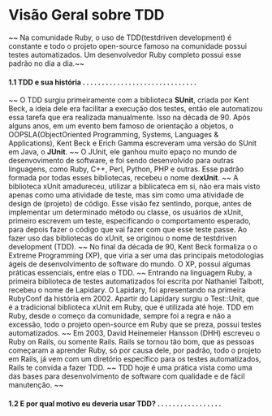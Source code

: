 # Visão Geral sobre TDD
~~
    Na comunidade Ruby, o uso de TDD(testdriven development) é constante e todo o projeto open-source famoso na comunidade possui testes automatizados. Um desenvolvedor Ruby completo possui esse padrão no dia a dia.~~

#### **1.1 TDD e sua história . . . . . . . . . . . . . . . . . . . . . . . . . . . . . .**
~~
    O TDD surgiu primeiramente com a biblioteca **SUnit**, criada por Kent Beck, a ideia dele era facilitar a execução dos testes, então ele automatizou essa tarefa que era realizada manualmente. Isso na década de 90. Após alguns anos, em um evento bem famoso de orientação a objetos, o OOPSLA(ObjectOriented Programming, Systems, Languages & Applications), Kent Beck e Erich Gamma escreveram uma versão do SUnit em Java, o **JUnit**.
~~
    O JUnit, ele ganhou muito epaço no mundo de desenvovimento de software, e foi sendo desenvolvido para outras linguagens, como Ruby, C++, Perl, Python, PHP e outras. Esse padrão formada por todas esses bibliotecas, recebeu o nome de**xUnit**.
~~
    A biblioteca xUnit amadureceu, utilizar a biblicateca em si, não era mais visto apenas como uma atividade de teste, mas sim como uma atividade de design de (projeto) de código. Esse visão fez sentindo, porque, antes de implementar um determinado método ou classe, os usuários de xUnit, primeiro escrevem um teste, especificando o comportamento esperado, para depois fazer o código que vai fazer com que esse teste passe. Ao fazer uso das bibliotecas do xUnit, se originou o nome de testdriven development (TDD).
~~
    No final da década de 90, Kent Beck formaliza o o Extreme Programming (XP), que viria a ser uma das principais metodologias ágeis de desenvolvimento de software do mundo. O XP, possui algumas práticas essenciais, entre elas o TDD.
~~
   Entrando na linguagem Ruby, a primeira biblioteca de testes automatizados foi escrita por Nathaniel Talbott, recebeu o nome de Lapidary. O Lapidary, foi apresentando na primeira RubyConf da história em 2002. Apartir do Lapidary surgiu o Test::Unit, que é a tradicional biblioteca xUnit em Ruby, que é utilizada até hoje. TDD em Ruby, desde o começo da comunidade, sempre foi a regra e não a excessão, todo o projeto open-source em Ruby que se preza, possui testes automatizados.
~~
  Em 2003, David Heinemeier Hansson (DHH) escreveu o Ruby on Rails, ou somente Rails. Rails se tornou tão bom, que as pessoas começaram a aprender Ruby, só por causa dele, por padrão, todo o projeto em Rails, já vem com um diretório específico para os testes automatizados, Rails te convida a fazer TDD.
~~
  TDD hoje é uma prática vista como uma das bases para desenvolvimento de software com qualidade e de fácil manutenção.
~~

#### **1.2 E por qual motivo eu deveria usar TDD? . . . . . . . . . . . . . . . . .**
